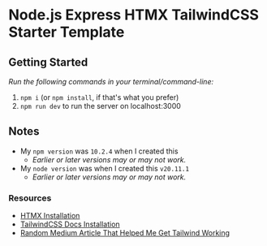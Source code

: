 # Node.js Express HTMX TailwindCSS Starter Template

## Getting Started
*Run the following commands in your terminal/command-line:*
1. `npm i` (or `npm install`, if that's what you prefer)
2. `npm run dev` to run the server on localhost:3000

## Notes
- My `npm version` was `10.2.4` when I created this 
    - *Earlier or later versions may or may not work.*
- My `node version` was when I created this `v20.11.1`
    - *Earlier or later versions may or may not work.*

### Resources
- [HTMX Installation](https://htmx.org/docs/#installing)
- [TailwindCSS Docs Installation](https://tailwindcss.com/docs/installation)
- [Random Medium Article That Helped Me Get Tailwind Working](https://medium.com/@likeur.off/title-getting-started-with-tailwind-css-a-quick-guide-to-installation-and-best-practices-c57bb1839aed)
